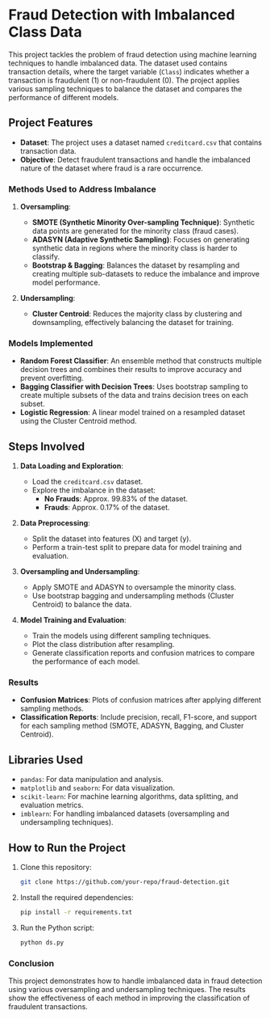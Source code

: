 # Fraud Detection with Imbalanced Class Data

This project tackles the problem of fraud detection using machine learning techniques to handle imbalanced data. The dataset used contains transaction details, where the target variable (`Class`) indicates whether a transaction is fraudulent (1) or non-fraudulent (0). The project applies various sampling techniques to balance the dataset and compares the performance of different models.

## Project Features

- **Dataset**: The project uses a dataset named `creditcard.csv` that contains transaction data.
- **Objective**: Detect fraudulent transactions and handle the imbalanced nature of the dataset where fraud is a rare occurrence.

### Methods Used to Address Imbalance

1. **Oversampling**:
    - **SMOTE (Synthetic Minority Over-sampling Technique)**: Synthetic data points are generated for the minority class (fraud cases).
    - **ADASYN (Adaptive Synthetic Sampling)**: Focuses on generating synthetic data in regions where the minority class is harder to classify.
    - **Bootstrap & Bagging**: Balances the dataset by resampling and creating multiple sub-datasets to reduce the imbalance and improve model performance.

2. **Undersampling**:
    - **Cluster Centroid**: Reduces the majority class by clustering and downsampling, effectively balancing the dataset for training.

### Models Implemented

- **Random Forest Classifier**: An ensemble method that constructs multiple decision trees and combines their results to improve accuracy and prevent overfitting.
- **Bagging Classifier with Decision Trees**: Uses bootstrap sampling to create multiple subsets of the data and trains decision trees on each subset.
- **Logistic Regression**: A linear model trained on a resampled dataset using the Cluster Centroid method.

## Steps Involved

1. **Data Loading and Exploration**:
    - Load the `creditcard.csv` dataset.
    - Explore the imbalance in the dataset:
      - **No Frauds**: Approx. 99.83% of the dataset.
      - **Frauds**: Approx. 0.17% of the dataset.

2. **Data Preprocessing**:
    - Split the dataset into features (X) and target (y).
    - Perform a train-test split to prepare data for model training and evaluation.

3. **Oversampling and Undersampling**:
    - Apply SMOTE and ADASYN to oversample the minority class.
    - Use bootstrap bagging and undersampling methods (Cluster Centroid) to balance the data.

4. **Model Training and Evaluation**:
    - Train the models using different sampling techniques.
    - Plot the class distribution after resampling.
    - Generate classification reports and confusion matrices to compare the performance of each model.

### Results

- **Confusion Matrices**: Plots of confusion matrices after applying different sampling methods.
- **Classification Reports**: Include precision, recall, F1-score, and support for each sampling method (SMOTE, ADASYN, Bagging, and Cluster Centroid).

## Libraries Used

- `pandas`: For data manipulation and analysis.
- `matplotlib` and `seaborn`: For data visualization.
- `scikit-learn`: For machine learning algorithms, data splitting, and evaluation metrics.
- `imblearn`: For handling imbalanced datasets (oversampling and undersampling techniques).

## How to Run the Project

1. Clone this repository:

   ```bash
   git clone https://github.com/your-repo/fraud-detection.git

2. Install the required dependencies:

    ```bash
    pip install -r requirements.txt
3. Run the Python script:

    ```bash
    python ds.py

### Conclusion
This project demonstrates how to handle imbalanced data in fraud detection using various oversampling and undersampling techniques. The results show the effectiveness of each method in improving the classification of fraudulent transactions.
